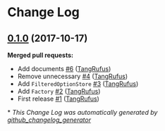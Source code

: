 # Change Log

## [0.1.0](https://github.com/TypistTech/wp-option-store/tree/0.1.0) (2017-10-17)
**Merged pull requests:**

- Add documents [\#6](https://github.com/TypistTech/wp-option-store/pull/6) ([TangRufus](https://github.com/TangRufus))
- Remove unnecessary [\#4](https://github.com/TypistTech/wp-option-store/pull/4) ([TangRufus](https://github.com/TangRufus))
- Add `FilteredOptionStore` [\#3](https://github.com/TypistTech/wp-option-store/pull/3) ([TangRufus](https://github.com/TangRufus))
- Add `Factory` [\#2](https://github.com/TypistTech/wp-option-store/pull/2) ([TangRufus](https://github.com/TangRufus))
- First release [\#1](https://github.com/TypistTech/wp-option-store/pull/1) ([TangRufus](https://github.com/TangRufus))



\* *This Change Log was automatically generated by [github_changelog_generator](https://github.com/skywinder/Github-Changelog-Generator)*